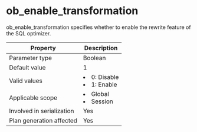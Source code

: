 ob_enable_transformation
=============================================
<!-- # docslug#/oceanbase-database/oceanbase-database/V4.0.0/ob_enable_transformation-1-2-3-4 -->
ob_enable_transformation specifies whether to enable the rewrite feature of the SQL optimizer.


| **Property**              | **Description** |
|---------------------------|------------------------------------------------------------------------------------------------------------|
| Parameter type            | Boolean |
| Default value             | 1 |
| Valid values              | <li> 0: Disable   <li> 1: Enable |
| Applicable scope          | <li> Global   <li> Session |
| Involved in serialization | Yes |
| Plan generation affected  | Yes |



